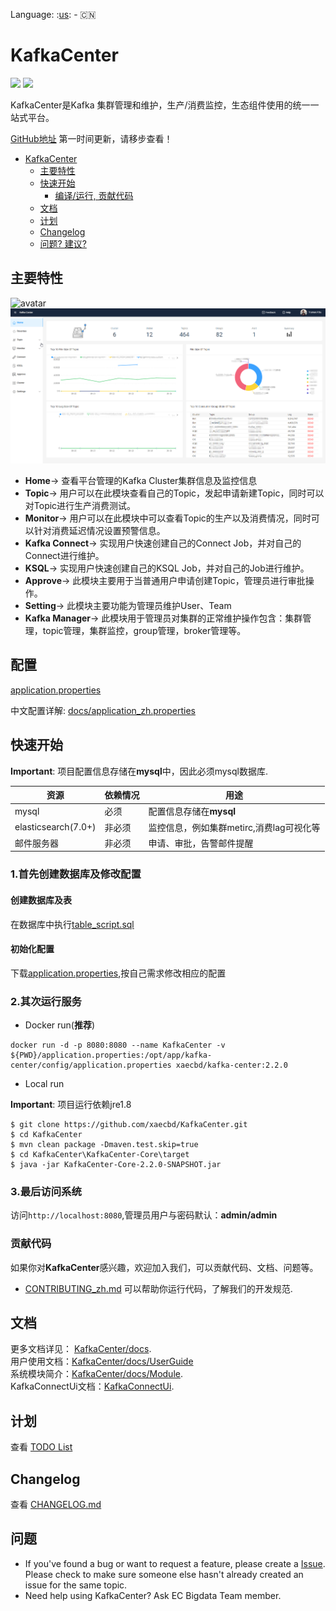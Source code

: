 Language: :[us](./README.md): - :cn:

# KafkaCenter

![](https://img.shields.io/badge/java-1.8+-green.svg)
![](https://img.shields.io/badge/maven-3.5+-green.svg)

KafkaCenter是Kafka 集群管理和维护，生产/消费监控，生态组件使用的统一一站式平台。

[GitHub地址](https://github.com/xaecbd/KafkaCenter) 第一时间更新，请移步查看！

- [KafkaCenter](#kafkacenter)
  - [主要特性](#主要特性)
  - [快速开始](#快速开始)
    - [编译/运行, 贡献代码](#贡献代码)
  - [文档](#文档)
  - [计划](#计划)
  - [Changelog](#changelog)
  - [问题? 建议?](#问题)

## 主要特性
![avatar](docs/images/kafka-center.png)
![avatar](docs/images/screenshot.png)

- **Home**->
查看平台管理的Kafka Cluster集群信息及监控信息
- **Topic**->
用户可以在此模块查看自己的Topic，发起申请新建Topic，同时可以对Topic进行生产消费测试。
- **Monitor**->
用户可以在此模块中可以查看Topic的生产以及消费情况，同时可以针对消费延迟情况设置预警信息。
- **Kafka Connect**->
实现用户快速创建自己的Connect Job，并对自己的Connect进行维护。
- **KSQL**->
实现用户快速创建自己的KSQL Job，并对自己的Job进行维护。
- **Approve**->
此模块主要用于当普通用户申请创建Topic，管理员进行审批操作。
- **Setting**->
此模块主要功能为管理员维护User、Team
- **Kafka Manager**->
此模块用于管理员对集群的正常维护操作包含：集群管理，topic管理，集群监控，group管理，broker管理等。

## 配置
[application.properties](KafkaCenter-Core/src/main/resources/application.properties)

中文配置详解: [docs/application_zh.properties](docs/application_zh.properties)
## 快速开始

**Important**: 项目配置信息存储在**mysql**中，因此必须mysql数据库.

资源|依赖情况|用途
---|---|---
mysql|必须|配置信息存储在**mysql**
elasticsearch(7.0+)|非必须|监控信息，例如集群metirc,消费lag可视化等
邮件服务器|非必须|申请、审批，告警邮件提醒
### 1.首先创建数据库及修改配置
#### 创建数据库及表
在数据库中执行[table_script.sql](KafkaCenter-Core/sql/table_script.sql)
#### 初始化配置
下载[application.properties](KafkaCenter-Core/src/main/resources/application.properties),按自己需求修改相应的配置
### 2.其次运行服务
- Docker run(**推荐**)

```
docker run -d -p 8080:8080 --name KafkaCenter -v ${PWD}/application.properties:/opt/app/kafka-center/config/application.properties xaecbd/kafka-center:2.2.0
```

- Local run

**Important**: 项目运行依赖jre1.8
```
$ git clone https://github.com/xaecbd/KafkaCenter.git
$ cd KafkaCenter
$ mvn clean package -Dmaven.test.skip=true
$ cd KafkaCenter\KafkaCenter-Core\target
$ java -jar KafkaCenter-Core-2.2.0-SNAPSHOT.jar
```

### 3.最后访问系统

访问`http://localhost:8080`,管理员用户与密码默认：**admin/admin**
### 贡献代码

如果你对**KafkaCenter**感兴趣，欢迎加入我们，可以贡献代码、文档、问题等。

- [CONTRIBUTING_zh.md](CONTRIBUTING_zh.md) 可以帮助你运行代码，了解我们的开发规范.

## 文档

更多文档详见： [KafkaCenter/docs](./docs).<br/>
用户使用文档：[KafkaCenter/docs/UserGuide](./docs/UserGuide.md)  
系统模块简介：[KafkaCenter/docs/Module](./docs/Module.md).<br/>
KafkaConnectUi文档：[KafkaConnectUi](./docs/KafkaConnectUi.md). 

## 计划

查看 [TODO List](https://github.com/xaecbd/KafkaCenter/projects/1)

## Changelog

查看 [CHANGELOG.md](CHANGELOG.md)

## 问题

- If you've found a bug or want to request a feature, please create a [Issue](https://github.com/xaecbd/KafkaCenter/issues/new).
Please check to make sure someone else hasn't already created an issue for the same topic.
- Need help using KafkaCenter? Ask EC Bigdata Team member.
